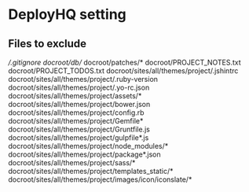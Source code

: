 # DeployHQ setting

## Files to exclude

*/.gitignore
docroot/db/*
docroot/patches/*
docroot/PROJECT_NOTES.txt
docroot/PROJECT_TODOS.txt
docroot/sites/all/themes/project/.jshintrc
docroot/sites/all/themes/project/.ruby-version
docroot/sites/all/themes/project/.yo-rc.json
docroot/sites/all/themes/project/assets/*
docroot/sites/all/themes/project/bower.json
docroot/sites/all/themes/project/config.rb
docroot/sites/all/themes/project/Gemfile*
docroot/sites/all/themes/project/Gruntfile.js
docroot/sites/all/themes/project/gulpfile*.js
docroot/sites/all/themes/project/node_modules/*
docroot/sites/all/themes/project/package*.json
docroot/sites/all/themes/project/sass/*
docroot/sites/all/themes/project/templates_static/*
docroot/sites/all/themes/project/images/icon/iconslate/*
